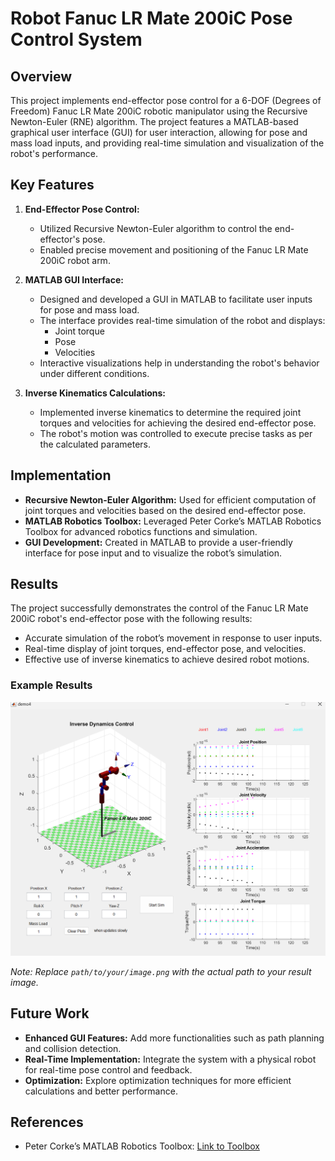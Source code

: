 # Robot Fanuc LR Mate 200iC Pose Control System

## Overview

This project implements end-effector pose control for a 6-DOF (Degrees of Freedom) Fanuc LR Mate 200iC robotic manipulator using the Recursive Newton-Euler (RNE) algorithm. The project features a MATLAB-based graphical user interface (GUI) for user interaction, allowing for pose and mass load inputs, and providing real-time simulation and visualization of the robot's performance.

## Key Features

1. **End-Effector Pose Control:**
   - Utilized Recursive Newton-Euler algorithm to control the end-effector's pose.
   - Enabled precise movement and positioning of the Fanuc LR Mate 200iC robot arm.

2. **MATLAB GUI Interface:**
   - Designed and developed a GUI in MATLAB to facilitate user inputs for pose and mass load.
   - The interface provides real-time simulation of the robot and displays:
     - Joint torque
     - Pose
     - Velocities
   - Interactive visualizations help in understanding the robot's behavior under different conditions.

3. **Inverse Kinematics Calculations:**
   - Implemented inverse kinematics to determine the required joint torques and velocities for achieving the desired end-effector pose.
   - The robot's motion was controlled to execute precise tasks as per the calculated parameters.

## Implementation

- **Recursive Newton-Euler Algorithm:** Used for efficient computation of joint torques and velocities based on the desired end-effector pose.
- **MATLAB Robotics Toolbox:** Leveraged Peter Corke’s MATLAB Robotics Toolbox for advanced robotics functions and simulation.
- **GUI Development:** Created in MATLAB to provide a user-friendly interface for pose input and to visualize the robot’s simulation.

## Results

The project successfully demonstrates the control of the Fanuc LR Mate 200iC robot's end-effector pose with the following results:
- Accurate simulation of the robot’s movement in response to user inputs.
- Real-time display of joint torques, end-effector pose, and velocities.
- Effective use of inverse kinematics to achieve desired robot motions.

### Example Results

![Simulation Results](Bot.png)

*Note: Replace `path/to/your/image.png` with the actual path to your result image.*

## Future Work

- **Enhanced GUI Features:** Add more functionalities such as path planning and collision detection.
- **Real-Time Implementation:** Integrate the system with a physical robot for real-time pose control and feedback.
- **Optimization:** Explore optimization techniques for more efficient calculations and better performance.

## References

- Peter Corke’s MATLAB Robotics Toolbox: [Link to Toolbox](https://www.mathworks.com/matlabcentral/fileexchange/11306-robotics-toolbox-for-matlab)
